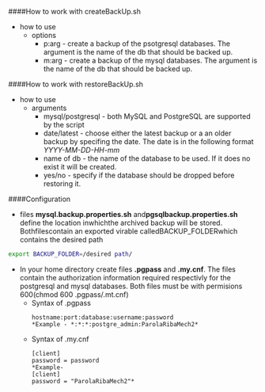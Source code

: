 ####How to work with createBackUp.sh
  - how to use
    - options
      - p:arg - create a backup of the psotgresql databases. The argument is the name of the db that should be backed up.
      - m:arg - create a backup of the mysql databases. The argument is the name of the db that should be backed up.

####How to work with restoreBackUp.sh
 - how to use
   - arguments
     - mysql/postgresql - both MySQL and PostgreSQL are supported by the script
     - date/latest - choose either the latest backup or a an older backup by specifing the date. The date is in the following format *YYYY-MM-DD-HH-mm*
     - name of db - the name of the database to be used. If it does no exist it will be created.
     - yes/no - specify if the database should be dropped before restoring it.

####Configuration
 - files **mysql.backup.properties.sh** and**pgsqlbackup.properties.sh** define the location inwhichthe archived backup will be stored. Bothfilescontain an exported virable calledBACKUP_FOLDERwhich contains the desired path
 ```bash
 export BACKUP_FOLDER=/desired path/
 ```
 - In your home directory create files **.pgpass** and **.my.cnf**. The files contain the authorization information required respectivly for the postgresql and mysql databases. Both files must be with permisions 600(chmod 600 .pgpass/.mt.cnf)
   - Syntax of .pgpass
     ```
     hostname:port:database:username:password
     *Example - *:*:*:postgre_admin:ParolaRibaMech2*
     ```
   - Syntax of .my.cnf
     ```
     [client]
     password = password
     *Example-
     [client]
     password = "ParolaRibaMech2"*
     ```
